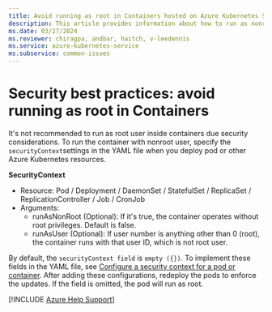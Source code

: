 ```yaml
---
title: Avoid running as root in Containers hosted on Azure Kubernetes Service
description: This article provides information about how to run as nonroot user in containers by using the securityContext field.
ms.date: 03/27/2024
ms.reviewer: chiragpa, andbar, haitch, v-leedennis
ms.service: azure-kubernetes-service
ms.subservice: common-issues
---
```

# Security best practices: avoid running as root in Containers

It's not recommended to run as root user inside containers due security considerations. To run the container with nonroot user, specify the `securityContext`settings in the YAML file when you deploy pod or other Azure Kubernetes resources.

**SecurityContext**

- Resource: Pod / Deployment / DaemonSet / StatefulSet / ReplicaSet / ReplicationController / Job / CronJob
- Arguments:
    - runAsNonRoot (Optional): If it's true, the container operates without root privileges. Default is false.
    - runAsUser (Optional): If user number is anything other than 0 (root),  the container runs with that user ID, which is not root user. 

By default, the `securityContext field` is `empty ({})`. To implement these fields in the YAML file, see [Configure a security context for a pod or container](https://kubernetes.io/docs/tasks/configure-pod-container/security-context/). After adding these configurations, redeploy the pods to enforce the updates. If the field is omitted, the pod will run as root.


[!INCLUDE [Azure Help Support](../../includes/azure-help-support.md)]
